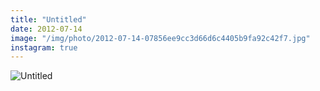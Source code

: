 ```yaml
---
title: "Untitled"
date: 2012-07-14
image: "/img/photo/2012-07-14-07856ee9cc3d66d6c4405b9fa92c42f7.jpg"
instagram: true
---
```


![Untitled](/img/photo/2012-07-14-07856ee9cc3d66d6c4405b9fa92c42f7.jpg)
